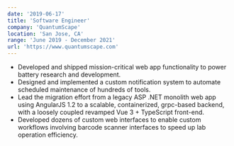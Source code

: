 ```yaml
---
date: '2019-06-17'
title: 'Software Engineer'
company: 'QuantumScape'
location: 'San Jose, CA'
range: 'June 2019 - December 2021'
url: 'https://www.quantumscape.com'
---
```


- Developed and shipped mission-critical web app functionality to power battery research and development.
- Designed and implemented a custom notification system to automate scheduled maintenance of hundreds of tools.
- Lead the migration effort from a legacy ASP .NET monolith web app using AngularJS 1.2 to a scalable, containerized, grpc-based backend, with a loosely coupled revamped Vue 3 + TypeScript front-end.
- Developed dozens of custom web interfaces to enable custom workflows involving barcode scanner interfaces to speed up lab operation efficiency.

